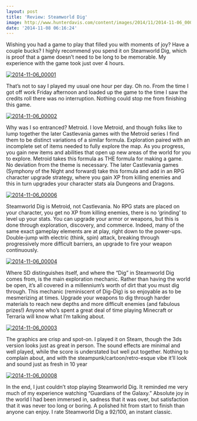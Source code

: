 ```yaml
---
layout: post
title: 'Review: Steamworld Dig'
image: http://www.hunterdavis.com/content/images/2014/11/2014-11-06_00001.jpg
date: '2014-11-08 06:16:24'
---
```



Wishing you had a game to play that filled you with moments of joy? Have a couple bucks? I highly recommend you spend it on Steamworld Dig, which is proof that a game doesn’t need to be long to be memorable. My experience with the game took just over 4 hours.

[![2014-11-06_00001](http://www.hunterdavis.com/content/images/2014/11/2014-11-06_00001.jpg)](http://www.hunterdavis.com/content/images/2014/11/2014-11-06_00001.jpg)

That’s not to say I played my usual one hour per day. Oh no. From the time I got off work Friday afternoon and loaded up the game to the time I saw the credits roll there was no interruption. Nothing could stop me from finishing this game.

[![2014-11-06_00002](http://www.hunterdavis.com/content/images/2014/11/2014-11-06_00002.jpg)](http://www.hunterdavis.com/content/images/2014/11/2014-11-06_00002.jpg)

Why was I so entranced? Metroid. I love Metroid, and though folks like to lump together the later Castlevania games with the Metroid series I find them to be distinct variations of a similar formula. Exploration paired with an incomplete set of items needed to fully explore the map. As you progress, you gain new items and abilities that open up new areas of the world for you to explore. Metroid takes this formula as THE formula for making a game. No deviation from the theme is necessary. The later Castlevania games (Symphony of the Night and forward) take this formula and add in an RPG character upgrade strategy, where you gain XP from killing enemies and this in turn upgrades your character stats ala Dungeons and Dragons.

[![2014-11-06_00006](http://www.hunterdavis.com/content/images/2014/11/2014-11-06_00006.jpg)](http://www.hunterdavis.com/content/images/2014/11/2014-11-06_00006.jpg)

Steamworld Dig is Metroid, not Castlevania. No RPG stats are placed on your character, you get no XP from killing enemies, there is no ‘grinding’ to level up your stats. You can upgrade your armor or weapons, but this is done through exploration, discovery, and commerce. Indeed, many of the same exact gameplay elements are at play, right down to the power-ups. Double-jump with electric (think, spin) attack, breaking through progressively more difficult barriers, an upgrade to fire your weapon continuously.

[![2014-11-06_00004](http://www.hunterdavis.com/content/images/2014/11/2014-11-06_00004.jpg)](http://www.hunterdavis.com/content/images/2014/11/2014-11-06_00004.jpg)

Where SD distinguishes itself, and where the “Dig” in Steamworld Dig comes from, is the main exploration mechanic. Rather than having the world be open, it’s all covered in a millennium’s worth of dirt that you must dig through. This mechanic (reminiscent of Dig-Dig) is so enjoyable as to be mesmerizing at times. Upgrade your weapons to dig through harder materials to reach new depths and more difficult enemies (and fabulous prizes!) Anyone who’s spent a great deal of time playing Minecraft or Terraria will know what I’m talking about.

[![2014-11-06_00003](http://www.hunterdavis.com/content/images/2014/11/2014-11-06_00003.jpg)](http://www.hunterdavis.com/content/images/2014/11/2014-11-06_00003.jpg)

The graphics are crisp and spot-on. I played it on Steam, though the 3ds version looks just as great in person. The sound effects are minimal and well played, while the score is understated but well put together. Nothing to complain about, and with the steampunk/cartoon/retro-esque vibe it’ll look and sound just as fresh in 10 year

[![2014-11-06_00008](http://www.hunterdavis.com/content/images/2014/11/2014-11-06_00008.jpg)](http://www.hunterdavis.com/content/images/2014/11/2014-11-06_00008.jpg)

In the end, I just couldn’t stop playing Steamworld Dig. It reminded me very much of my experience watching “Guardians of the Galaxy.” Absolute joy in the world I had been immersed in, sadness that it was over, but satisfaction that it was never too long or boring. A polished hit from start to finish than anyone can enjoy. I rate Steamworld Dig a 92/100, an instant classic.


